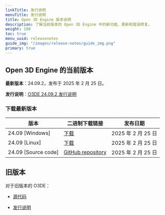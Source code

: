 ```yaml
---
linkTitle: 发行说明
menuTitle: 发行说明
title: Open 3D Engine 版本说明
description: 了解当前版本的 Open 3D Engine 中的新功能、更新和错误修复。
weight: 100
toc: true
menu_uuid: releasenotes
guide_img: "/images/release-notes/guide_img.png"
primary: true
---
```


## Open 3D Engine 的当前版本

**最新版本**：24.09.2，发布于 2025 年 2 月 25 日。

**发行说明**：[O3DE 24.09.2 发行说明](./2409-2-release-notes.md)


### 下载最新版本

|版本 |二进制下载链接 | 发布日期   |
|------------------------------------|--------------------------------------------------|--------------------|
| 24.09 \[Windows\] | [下载](https://o3debinaries.org/download/windows.html) | 2025 年 2 月 25 日 |
| 24.09 \[Linux\] | [下载](https://o3debinaries.org/download/linux.html) | 2025 年 2 月 25 日 |
| 24.09 \[Source code\] | [GitHub repository](https://github.com/o3de/o3de/tree/main) |  2025 年 2 月 25 日 |


## 旧版本

对于旧版本的 O3DE：

- [源代码](https://github.com/o3de/o3de/releases)

- [发行说明](./archive/)
